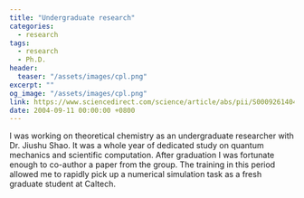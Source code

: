 ```yaml
---
title: "Undergraduate research"
categories:
  - research
tags:
  - research
  - Ph.D.
header:
  teaser: "/assets/images/cpl.png"
excerpt: ""
og_image: "/assets/images/cpl.png"
link: https://www.sciencedirect.com/science/article/abs/pii/S0009261404010747
date: 2004-09-11 00:00:00 +0800
---
```

I was working on theoretical chemistry as an undergraduate researcher with Dr. Jiushu Shao. It was a whole year of dedicated study on quantum mechanics and scientific computation. After graduation I was fortunate enough to co-author a paper from the group. The training in this period allowed me to rapidly pick up a numerical simulation task as a fresh graduate student at Caltech.



